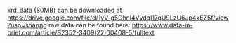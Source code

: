 xrd_data (80MB) can be downloaded at https://drive.google.com/file/d/1yV_g5Dhnl4VydqI17qU9LzU6Jp4xEZ5f/view?usp=sharing
raw data can be found here: https://www.data-in-brief.com/article/S2352-3409(22)00408-5/fulltext
